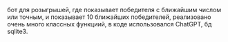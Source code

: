 бот для розыгрышей, где показывает победителя с ближайшим числом или точным, и показывает 10 ближайших победителей, реализовано очень много классных функциий, в коде использовался ChatGPT, бд sqlite3.
